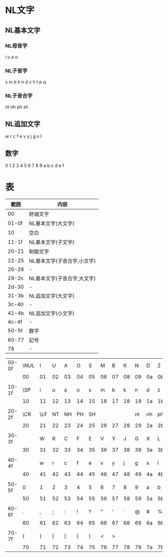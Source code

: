 
# NL文字

## NL基本文字
### NL母音字
i u a o  
### NL子音字
s m b k n d z h t p q  
### NL子音合字
nt nh ph sh
## NL追加文字
w r c f e v y j g x l  
## 数字
0 1 2 3 4 5 6 7 8 9 a b c d e f  

# 表

| 範囲 | 内容 |
| -- | -- |
| 00 | 終端文字 |
| 01-0f | NL基本文字(大文字) |
| 10 | 空白 |
| 11-1f | NL基本文字(子文字) |
| 20-21 | 制御文字 |
| 22-25 | NL基本文字(子音合字,小文字) |
| 26-28 | - |
| 29-2c | NL基本文字(子音合字,大文字) |
| 2d-30 | - |
| 31-3b | NL追加文字(大文字) |
| 3c-40 | - |
| 41-4b | NL追加文字(小文字) |
| 4c-4f | - |
| 50-5f | 数字 |
| 60-77 | 記号 |
| 78 | - |

| | | | | | | | | | | | | | | | | |
| -- | -- | -- | -- | -- | -- | -- | -- | -- | -- | -- | -- | -- | -- | -- | -- | -- |
| 00-0f | \NUL | I | U | A | O | S | M | B | K | N | D | Z | H | T | P | Q |
| | 00 | 01 | 02 | 03 | 04 | 05 | 06 | 07 | 08 | 09 | 0a | 0b | 0c | 0d | 0e | 0f |
| | | | | | | | | | | | | | | | | |
| 10-1f | \SP | i | u | a | o | s | m | b | k | n | d | z | h | t | p | q |
| | 10 | 11 | 12 | 13 | 14 | 15 | 16 | 17 | 18 | 19 | 1a | 1b | 1c | 1d | 1e | 1f |
| | | | | | | | | | | | | | | | | |
| 20-2f | \CR | \LF | NT | NH | PH | SH | | | | nt | nh | ph | sh | | | |
| | 20 | 21 | 22 | 23 | 24 | 25 | 26 | 27 | 28 | 29 | 2a | 2b | 2c | 2d | 2e | 2f |
| | | | | | | | | | | | | | | | | |
| 30-3f | | W | R | C | F | E | V | Y | J | G | X | L | | | | |
| | 30 | 31 | 32 | 33 | 34 | 35 | 36 | 37 | 38 | 39 | 3a | 3b | 3c | 3d | 3e | 3f |
| | | | | | | | | | | | | | | | | |
| 40-4f | | w | r | c | f | e | v | y | j | g | x | l | | | | |
| | 40 | 41 | 42 | 43 | 44 | 45 | 46 | 47 | 48 | 49 | 4a | 4b | 4c | 4d | 4e | 4f |
| | | | | | | | | | | | | | | | | |
| 50-5f | 0 | 1 | 2 | 3 | 4 | 5 | 6 | 7 | 8 | 9 | a | b | c | d | e | f |
| | 50 | 51 | 52 | 53 | 54 | 55 | 56 | 57 | 58 | 59 | 5a | 5b | 5c | 5d | 5e | 5f |
| | | | | | | | | | | | | | | | | |
| 60-6f | . | , | ; | : | ! | ? | " | ' | ` | @ | # | % | & | ~ | ^ | _ |
| | 60 | 61 | 62 | 63 | 64 | 65 | 66 | 67 | 68 | 69 | 6a | 6b | 6c | 6d | 6e | 6f |
| | | | | | | | | | | | | | | | | |
| 70-7f | ( | ) | [ | ] | { | } | < | > | | | | | | | | |
| | 70 | 71 | 72 | 73 | 74 | 75 | 76 | 77 | 78 | 79 | 7a | 7b | 7c | 7d | 7e | 7f |